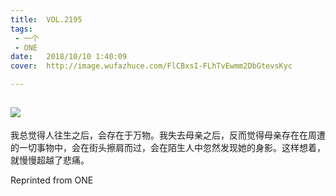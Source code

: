 ```yaml
---
title:	VOL.2195
tags:
 - 一个
 - ONE
date:	2018/10/10 1:40:09
cover:	http://image.wufazhuce.com/FlCBxsI-FLhTvEwmm2DbGtevsKyc

---
```

![](http://image.wufazhuce.com/FlCBxsI-FLhTvEwmm2DbGtevsKyc)
---

我总觉得人往生之后，会存在于万物。我失去母亲之后，反而觉得母亲存在在周遭的一切事物中，会在街头擦肩而过，会在陌生人中忽然发现她的身影。这样想着，就慢慢超越了悲痛。
 
Reprinted from ONE
